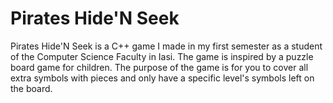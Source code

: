 # Pirates Hide'N Seek

Pirates Hide'N Seek is a C++ game I made in my first semester as a student of the Computer Science Faculty in Iasi. The game is inspired by a puzzle board game for children. The purpose of the game is for you to cover all extra symbols with pieces and only have a specific level's symbols left on the board.
